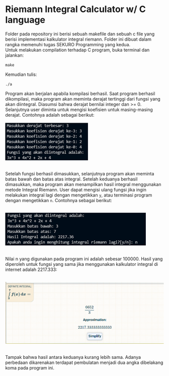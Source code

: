 # Riemann Integral Calculator w/ C language 

Folder pada repository ini berisi sebuah makefile dan sebuah c file yang berisi implementasi kalkulator integral riemann. Folder ini dibuat dalam rangka memenuhi tugas SEKURO Programming yang kedua. 
<br>
Untuk melakukan compilation terhadap C program, buka terminal dan jalankan: 
```shell
make
```
Kemudian tulis: 
```shell
./a
```
Program akan berjalan apabila kompilasi berhasil. Saat program berhasil dikompilasi, maka program akan meminta derajat tertinggi dari fungsi yang akan diintegral. Diasumsi bahwa derajat bernilai integer dan >= 0. Selanjutnya user diminta untuk mengisi koefisien untuk masing-masing derajat. Contohnya adalah sebagai berikut: <br><br>
![](Screenshot/input.png) <br><br>

Setelah fungsi berhasil dimasukkan, selanjutnya program akan meminta batas bawah dan batas atas integral. Setelah keduanya berhasil dimasukkan, maka program akan menampilkan hasil integral menggunakan metode Integral Riemann. User dapat mengisi ulang fungsi jika ingin melakukan integral lagi dengan mengetikkan ```y```, atau terminasi program dengan mengetikkan ```n```. Contohnya sebagai berikut: <br><br>

![](Screenshot/integral.png) <br><br>

Nilai n yang digunakan pada program ini adalah sebesar 100000. Hasil yang diperoleh untuk fungsi yang sama jika menggunakan kalkulator integral di internet adalah 2217.333:<br><br> 

![](Screenshot/hasilkalkulatorinternet.png) <br><br>

Tampak bahwa hasil antara keduanya kurang lebih sama. Adanya perbedaan dikarenakan terdapat pembulatan menjadi dua angka dibelakang koma pada program ini.

